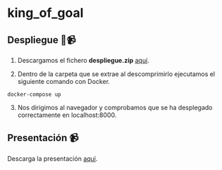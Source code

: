 # king_of_goal

## Despliegue 🚀📹

1) Descargamos el fichero **despliegue.zip** [aquí](https://drive.google.com/file/d/1AVn3B_CMtO3ENyqscGZ_526VtozpFXCx/view?usp=sharing).

2) Dentro de la carpeta que se extrae al descomprimirlo ejecutamos el siguiente comando con Docker.

```
docker-compose up
```

3) Nos dirigimos al navegador y comprobamos que se ha desplegado correctamente en localhost:8000.

## Presentación 📹

Descarga la presentación [aquí](https://drive.google.com/file/d/1lNk8XIpKukCKRBkW0tCnoFEFGe4ehmnp/view?usp=sharing).
